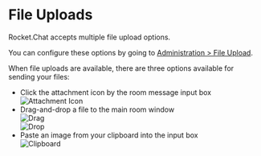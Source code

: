 # File Uploads

Rocket.Chat accepts multiple file upload options.

You can configure these options by going to [Administration > File Upload](/5.%20Administrator%20Guides%2FFile%20Upload/).

When file uploads are available, there are three options available for sending your files:

- Click the attachment icon by the room message input box  
![Attachment Icon](https://cloud.githubusercontent.com/assets/1986378/14360192/9d49869c-fccb-11e5-8ff5-d240845da93a.png)
- Drag-and-drop a file to the main room window  
![Drag](https://cloud.githubusercontent.com/assets/1986378/14360349/53d6ea58-fccc-11e5-8d9c-5f7d88e1772e.png)  
![Drop](https://cloud.githubusercontent.com/assets/1986378/14360372/7345cf12-fccc-11e5-8854-a83d116a5653.png)  
- Paste an image from your clipboard into the input box  
![Clipboard](https://cloud.githubusercontent.com/assets/1986378/14360437/c88c35b0-fccc-11e5-9295-ef1d10a0a12f.png)
